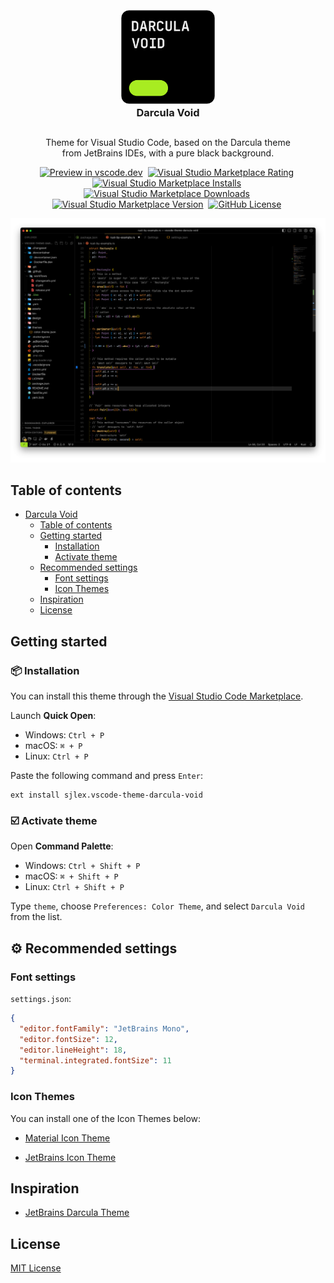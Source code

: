 <h3 id="darcula-void" align="center">
  <br>
    <img src="./assets/icon.png" alt="logo" width="150">
  <br>
  Darcula Void
  <br>
</h1>

##

<div align="center">
  <p>Theme for Visual Studio Code, based on&nbsp;the Darcula theme <br> from JetBrains IDEs, with a&nbsp;pure black background.</p>
</div>

<p align="center">
  <a href="https://vscode.dev/theme/sjlex.vscode-theme-darcula-void"><img alt="Preview in vscode.dev" src="https://img.shields.io/badge/preview%20in-vscode.dev-black?labelColor=a8ec21&color=black"></a>&nbsp;
  <a href="https://marketplace.visualstudio.com/items?itemName=sjlex.vscode-theme-darcula-void"><img alt="Visual Studio Marketplace Rating" src="https://img.shields.io/visual-studio-marketplace/r/sjlex.vscode-theme-darcula-void?labelColor=black&color=black"></a>&nbsp;
  <a href="https://marketplace.visualstudio.com/items?itemName=sjlex.vscode-theme-darcula-void"><img alt="Visual Studio Marketplace Installs" src="https://img.shields.io/visual-studio-marketplace/i/sjlex.vscode-theme-darcula-void?labelColor=black&color=black"></a>&nbsp;
  <a href="https://marketplace.visualstudio.com/items?itemName=sjlex.vscode-theme-darcula-void"><img alt="Visual Studio Marketplace Downloads" src="https://img.shields.io/visual-studio-marketplace/d/sjlex.vscode-theme-darcula-void?labelColor=black&color=black"></a>&nbsp;
  <a href="https://marketplace.visualstudio.com/items?itemName=sjlex.vscode-theme-darcula-void&ssr=false#version-history"><img alt="Visual Studio Marketplace Version" src="https://img.shields.io/visual-studio-marketplace/v/sjlex.vscode-theme-darcula-void?labelColor=black&color=black"></a>&nbsp;
  <a href="https://github.com/sjlex/vscode-theme-darcula-void/blob/main/LICENSE"><img alt="GitHub License" src="https://img.shields.io/github/license/sjlex/vscode-theme-darcula-void?labelColor=black&color=black"></a>&nbsp;
</p>

![Screenshot](/design/screenshot.png)

## Table of contents

- [Darcula Void](#darcula-void)
  - [Table of contents](#table-of-contents)
  - [Getting started](#getting-started)
    - [Installation](#installation)
    - [Activate theme](#activate-theme)
  - [Recommended settings](#recommended-settings)
    - [Font settings](#font-settings)
    - [Icon Themes](#icon-themes)
  - [Inspiration](#inspiration)
  - [License](#license)

## Getting started

<h3 id="installation">📦 Installation</h3>

You can install this theme through the [Visual Studio Code Marketplace](https://marketplace.visualstudio.com/items?itemName=sjlex.vscode-theme-darcula-void).

Launch **Quick Open**:

- Windows: `Ctrl + P`
- macOS: `⌘ + P`
- Linux: `Ctrl + P`

Paste the following command and press `Enter`:

```shell
ext install sjlex.vscode-theme-darcula-void
```

<h3 id="activate-theme">☑️ Activate theme</h3>

Open **Command Palette**:

- Windows: `Ctrl + Shift + P`
- macOS: `⌘ + Shift + P`
- Linux: `Ctrl + Shift + P`

Type `theme`, choose `Preferences: Color Theme`, and select `Darcula Void` from the list.

<h2 id="recommended-settings">⚙️ Recommended settings</h3>

### Font settings

`settings.json`:

```json
{
  "editor.fontFamily": "JetBrains Mono",
  "editor.fontSize": 12,
  "editor.lineHeight": 18,
  "terminal.integrated.fontSize": 11
}
```

### Icon Themes

You can install one of&nbsp;the Icon Themes below:

- [Material Icon Theme](https://marketplace.visualstudio.com/items?itemName=PKief.material-icon-theme)

- [JetBrains Icon Theme](https://marketplace.visualstudio.com/items?itemName=chadalen.vscode-jetbrains-icon-theme)

## Inspiration

- [JetBrains Darcula Theme](https://marketplace.visualstudio.com/items?itemName=Anan.jetbrains-darcula-theme)

## License

[MIT License](LICENSE)
